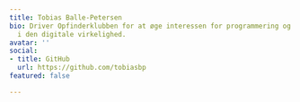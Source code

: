```yaml
---
title: Tobias Balle-Petersen
bio: Driver Opfinderklubben for at øge interessen for programmering og generel kreativitet
  i den digitale virkelighed.
avatar: ''
social:
- title: GitHub
  url: https://github.com/tobiasbp
featured: false

---
```

